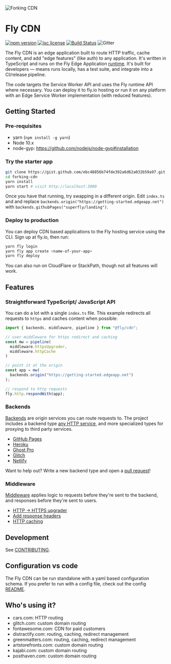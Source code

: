 ![Forking CDN](https://fly.io/public/images/cdn-banner.png?@2x)

# Fly CDN

[![npm version](https://img.shields.io/npm/v/@fly/cdn.svg)](https://www.npmjs.com/package/@fly/cdn)
[![isc license](https://img.shields.io/npm/l/@fly/cdn.svg)](https://github.com/superfly/cdn/blob/master/LICENSE) 
[![Build Status](https://dev.azure.com/flydotio/fly/_apis/build/status/fly)](https://dev.azure.com/flydotio/fly/_build/latest?definitionId=1)
![Gitter](https://img.shields.io/gitter/room/superfly/fly.svg?colorB=red)


The Fly CDN is an edge application built to route HTTP traffic, cache content, and add "edge features" (like auth) to any application. It's written in TypeScript and runs on the Fly Edge Application [runtime](https://github.com/superfly/fly). It's built for developers — means runs locally, has a test suite, and integrate into a CI/release pipeline.

The code targets the Service Worker API and uses the Fly runtime API where necessary. You can deploy it to fly.io hosting or run it on any platform with an Edge Service Worker implementation (with reduced features).

## Getting Started

### Pre-requisites

* yarn (`npm install -g yarn`)
* Node 10.x
* node-gyp: https://github.com/nodejs/node-gyp#installation

### Try the starter app

```bash
git clone https://gist.github.com/ebc48856b74fde392a6d62a032b59a97.git forking-cdn
cd forking-cdn
yarn install
yarn start # visit http://localhost:3000
```

Once you have that running, try swapping in a different origin. Edit `index.ts` and and replace `backends.origin("https://getting-started.edgeapp.net")` with `backends.githubPages("superfly/landing")`.

### Deploy to production

You can deploy CDN based applications to the Fly hosting service using the CLI. Sign up at fly.io, then run:

```bash
yarn fly login
yarn fly app create <name-of-your-app>
yarn fly deploy
```

You can also run on CloudFlare or StackPath, though not all features will work.

## Features

### Straightforward TypeScript/ JavaScript API

You can do a lot with a single `index.ts` file. This example redirects all requests to `https` and caches content when possible:

```typescript
import { backends, middleware, pipeline } from "@fly/cdn";

// user middleware for https redirect and caching
const mw = pipeline(
  middleware.httpsUpgrader,
  middleware.httpCache
)

// point it at the origin
const app = mw(
  backends.origin("https://getting-started.edgeapp.net")
);

// respond to http requests
fly.http.respondWith(app);
```

### Backends

[Backends](https://fly.io/docs/apps/cdn/modules/backends.html) are origin services you can route requests to. The project includes a backend type [any HTTP service](https://github.com/superfly/cdn/blob/master/src/backends/origin.ts), and more specialized types for proxying to third party services.

* [GitHub Pages](https://fly.io/docs/apps/cdn/modules/backends.html#githubpages)
* [Heroku](https://fly.io/docs/apps/cdn/modules/backends.html#heroku)
* [Ghost Pro](https://fly.io/docs/apps/cdn/modules/backends.html#ghostproblog)
* [Glitch](https://fly.io/docs/apps/cdn/modules/backends.html#glitch)
* [Netlify](https://fly.io/docs/apps/cdn/modules/backends.html#netlify)

Want to help out? Write a new backend type and open a [pull request](https://github.com/superfly/cdn/compare?template=backend_type.md)!

### Middleware

[Middleware](https://fly.io/docs/apps/cdn/modules/middleware.html) applies logic to requests before they're sent to the backend, and responses before they're sent to users.

* [HTTP -> HTTPS upgrader](https://fly.io/docs/apps/cdn/modules/middleware.html#httpsupgrader)
* [Add response headers](https://fly.io/docs/apps/cdn/modules/middleware.html#responseheaders)
* [HTTP caching](https://fly.io/docs/apps/cdn/modules/middleware.html#httpcache)

## Development

See [CONTRIBUTING](https://github.com/superfly/cdn/blob/master/CONTRIBUTING.md).

## Configuration vs code

The Fly CDN can be run standalone with a yaml based configuration schema. If you prefer to run with a config file, check out the config [README](https://github.com/superfly/cdn/blob/master/src/config/README.md).

## Who's using it?

* cars.com: HTTP routing
* glitch.com: custom domain routing
* fontawesome.com: CDN for paid customers
* distractify.com: routing, caching, redirect management
* greenmatters.com: routing, caching, redirect management
* artstorefronts.com: custom domain routing
* kajabi.com: custom domain routing
* posthaven.com: custom domain routing
